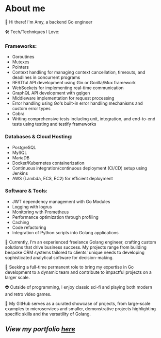 # About me
👋 Hi there! I'm Amy, a backend Go engineer 

🛠️ Tech/Techniques I Love:

### Frameworks:
   - Goroutines
   - Mutexes
   - Pointers
   - Context handling for managing context cancellation, timeouts, and deadlines in concurrent programs
   - RESTful API development using Gin or Gorilla/Mux framework
   - WebSockets for implementing real-time communication
   - GraphQL API development with gqlgen
   - Middleware implementation for request processing
   - Error handling using Go's built-in error handling mechanisms and custom error types
   - Cobra
   - Writing comprehensive tests including unit, integration, and end-to-end tests using testing and testify frameworks

### Databases & Cloud Hosting:
   - PostgreSQL
   - MySQL
   - MariaDB
   - Docker/Kubernetes containerization
   - Continuous integration/continuous deployment (CI/CD) setup using Jenkins
   - AWS (Lambda, ECS, EC2) for efficient deployment

### Software & Tools:
   - JWT dependency management with Go Modules
   - Logging with logrus
   - Monitoring with Prometheus
   - Performance optimization through profiling
   - Caching
   - Code refactoring
   - Integration of Python scripts into Golang applications


🚀 Currently, I'm an experienced freelance Golang engineer, crafting custom solutions that drive business success. My projects range from building bespoke CRM systems tailored to clients' unique needs to developing sophisticated analytical software for decision-making.

💼 Seeking a full-time permanent role to bring my expertise in Go development to a dynamic team and contribute to impactful projects on a larger scale.

👽 Outside of programming, I enjoy classic sci-fi and playing both modern and retro video games.

🔗 My GitHub serves as a curated showcase of projects, from large-scale examples to microservices and smaller, demonstrative projects highlighting specific skills and the versatility of Golang.

## *View my portfolio [here](https://github.com/amy324/Portfolio/blob/main/README.md)*















